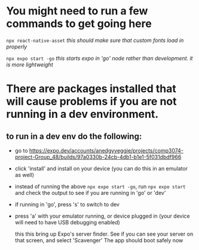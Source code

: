 # You might need to run a few commands to get going here

`npx react-native-asset` *this should make sure that custom fonts load in properly*

`npx expo start -go` *this starts expo in 'go' node rather than development. it is more lightweight*

# There are packages installed that will cause problems if you are not running in a dev environment.
## to run in a dev env do the following:
- go to https://expo.dev/accounts/anedgyveggie/projects/comp3074-project-Group_48/builds/97a0330b-24cb-4db1-b1e1-5f031dbdf966
- click 'install' and install on your device (you can do this in an emulator as well)
- instead of running the above `npx expo start -go`, run `npx expo start` and check the output to see if you are running in 'go' or 'dev'
- if running in 'go', press 's' to switch to dev
- press 'a' with your emulator running, or device plugged in (your device will need to have USB debugging enabled)

  this this bring up Expo's server finder. See if you can see your server on that screen, and select 'Scavenger'
  The app should boot safely now
